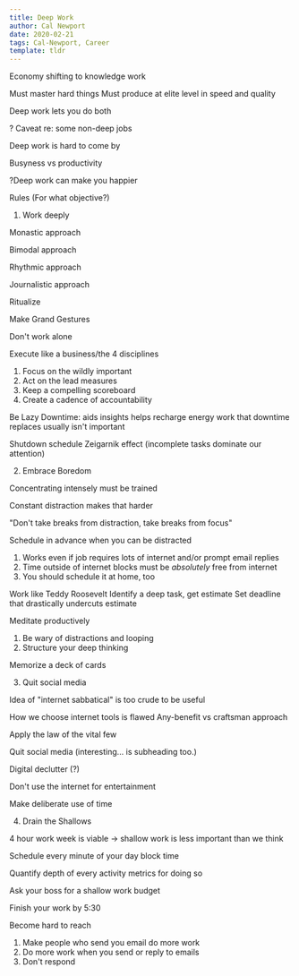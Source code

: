```yaml
---
title: Deep Work
author: Cal Newport
date: 2020-02-21
tags: Cal-Newport, Career
template: tldr
---
```


Economy shifting to knowledge work

Must master hard things
Must produce at elite level in speed and quality

Deep work lets you do both

? Caveat re: some non-deep jobs


Deep work is hard to come by

Busyness vs productivity


?Deep work can make you happier


Rules (For what objective?)


1. Work deeply

Monastic approach

Bimodal approach

Rhythmic approach

Journalistic approach

Ritualize

Make Grand Gestures

Don't work alone

Execute like a business/the 4 disciplines

1. Focus on the wildly important
2. Act on the lead measures
3. Keep a compelling scoreboard
4. Create a cadence of accountability

Be Lazy
Downtime:
aids insights
helps recharge energy
work that downtime replaces usually isn't important

Shutdown schedule
Zeigarnik effect (incomplete tasks dominate our attention)


2. Embrace Boredom

Concentrating intensely must be trained

Constant distraction makes that harder

"Don't take breaks from distraction, take breaks from focus"

Schedule in advance when you can be distracted
1. Works even if job requires lots of internet and/or prompt email replies
2. Time outside of internet blocks must be _absolutely_ free from internet
3. You should schedule it at home, too

Work like Teddy Roosevelt
Identify a deep task, get estimate
Set deadline that drastically undercuts estimate

Meditate productively
1. Be wary of distractions and looping
2. Structure your deep thinking

Memorize a deck of cards


3. Quit social media

Idea of "internet sabbatical" is too crude to be useful

How we choose internet tools is flawed
Any-benefit vs craftsman approach

Apply the law of the vital few

Quit social media (interesting... is subheading too.)

Digital declutter (?)

Don't use the internet for entertainment

Make deliberate use of time


4. Drain the Shallows

4 hour work week is viable -> shallow work is less important than we think

Schedule every minute of your day
block time

Quantify depth of every activity
metrics for doing so

Ask your boss for a shallow work budget

Finish your work by 5:30

Become hard to reach
1. Make people who send you email do more work
2. Do more work when you send or reply to emails
3. Don't respond




